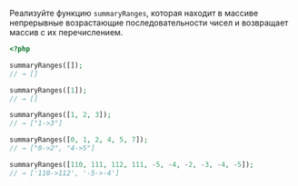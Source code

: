 Реализуйте функцию `summaryRanges`, которая находит в массиве непрерывные возрастающие последовательности чисел и возвращает массив с их перечислением.

```php
<?php

summaryRanges([]);
// → []

summaryRanges([1]);
// → []

summaryRanges([1, 2, 3]);
// → ["1->3"]

summaryRanges([0, 1, 2, 4, 5, 7]);
// → ["0->2", "4->5"]

summaryRanges([110, 111, 112, 111, -5, -4, -2, -3, -4, -5]);
// → ['110->112', '-5->-4']
```

